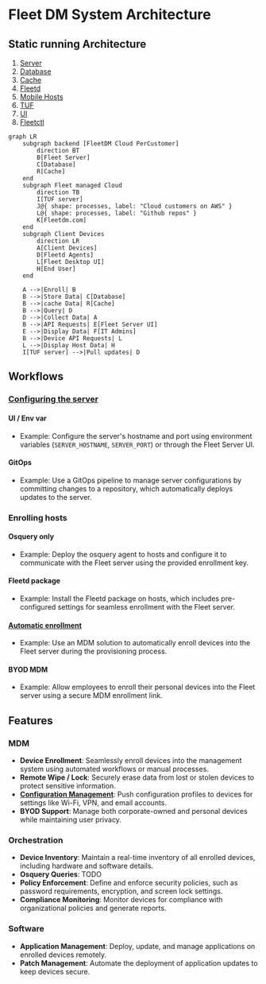 # Fleet DM System Architecture

## Static running Architecture

1. [Server](./server.md)
2. [Database](./database.md)
3. [Cache](./cache.md)
4. [Fleetd](./fleetd.md)
5. [Mobile Hosts](./mobile-host.md)
6. [TUF](./TUF.md)
7. [UI](./UI.md)
7. [Fleetctl](./fleetctl.md)

```mermaid
graph LR
    subgraph backend [FleetDM Cloud PerCustomer]
        direction BT
        B[Fleet Server]
        C[Database]
        R[Cache]
    end
    subgraph Fleet managed Cloud
        direction TB
        I[TUF server]
        J@{ shape: processes, label: "Cloud customers on AWS" }
        L@{ shape: processes, label: "Github repos" }
        K[Fleetdm.com]
    end
    subgraph Client Devices
        direction LR
        A[Client Devices]
        D[Fleetd Agents]
        L[Fleet Desktop UI]
        H[End User]
    end

    A -->|Enroll| B
    B -->|Store Data| C[Database]
    B -->|cache Data| R[Cache]
    B -->|Query| D
    D -->|Collect Data| A
    B -->|API Requests| E[Fleet Server UI]
    E -->|Display Data| F[IT Admins]
    B -->|Device API Requests| L
    L -->|Display Host Data| H
    I[TUF server] -->|Pull updates| D
```

## Workflows

### [Configuring the server](workflows/configuring-the-server.md)
#### UI / Env var
- Example: Configure the server's hostname and port using environment variables (`SERVER_HOSTNAME`, `SERVER_PORT`) or through the Fleet Server UI.

#### GitOps
- Example: Use a GitOps pipeline to manage server configurations by committing changes to a repository, which automatically deploys updates to the server.

### Enrolling hosts
#### Osquery only
- Example: Deploy the osquery agent to hosts and configure it to communicate with the Fleet server using the provided enrollment key.

#### Fleetd package
- Example: Install the Fleetd package on hosts, which includes pre-configured settings for seamless enrollment with the Fleet server.

#### [Automatic enrollment](workflows/automatic-enrollment.md)
- Example: Use an MDM solution to automatically enroll devices into the Fleet server during the provisioning process.

#### BYOD MDM
- Example: Allow employees to enroll their personal devices into the Fleet server using a secure MDM enrollment link.

## Features

### MDM
- **Device Enrollment**: Seamlessly enroll devices into the management system using automated workflows or manual processes.
- **Remote Wipe / Lock**: Securely erase data from lost or stolen devices to protect sensitive information.
- [**Configuration Management**](features/mdm-configuration-management.md): Push configuration profiles to devices for settings like Wi-Fi, VPN, and email accounts.
- **BYOD Support**: Manage both corporate-owned and personal devices while maintaining user privacy.
### Orchestration
- **Device Inventory**: Maintain a real-time inventory of all enrolled devices, including hardware
  and software details.
- **Osquery Queries**: TODO
- **Policy Enforcement**: Define and enforce security policies, such as password requirements, encryption, and screen lock settings.
- **Compliance Monitoring**: Monitor devices for compliance with organizational policies and generate reports.
### Software
- **Application Management**: Deploy, update, and manage applications on enrolled devices remotely.
- **Patch Management**: Automate the deployment of application updates to keep devices secure.